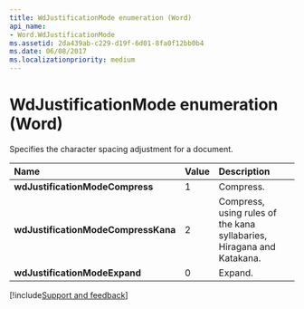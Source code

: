 ```yaml
---
title: WdJustificationMode enumeration (Word)
api_name:
- Word.WdJustificationMode
ms.assetid: 2da439ab-c229-d19f-6d01-8fa0f12bb0b4
ms.date: 06/08/2017
ms.localizationpriority: medium
---
```



# WdJustificationMode enumeration (Word)

Specifies the character spacing adjustment for a document.



|Name|Value|Description|
|:-----|:-----|:-----|
| **wdJustificationModeCompress**|1|Compress.|
| **wdJustificationModeCompressKana**|2|Compress, using rules of the kana syllabaries, Hiragana and Katakana.|
| **wdJustificationModeExpand**|0|Expand.|

[!include[Support and feedback](~/includes/feedback-boilerplate.md)]